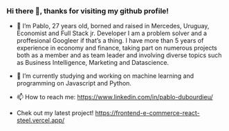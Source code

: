 ### Hi there 👋, thanks for visiting my github profile!


- 🔭 I’m Pablo, 27 years old, borned and raised in Mercedes, Uruguay, Economist and Full Stack jr. Developer
I am a problem solver and a proffesional Googleer if that’s a thing.
I have more than 5 years of experience in economy and finance, taking part on numerous projects both as a member and as team leader and involving diverse topics such as Business Intelligence, Marketing and Datascience.

- 🌱 I’m currently studying and working on machine learning and programming on Javascript and Python.
- 📫 How to reach me:   https://www.linkedin.com/in/pablo-dubourdieu/ 

- Chek out my latest project! https://frontend-e-commerce-react-steel.vercel.app/
